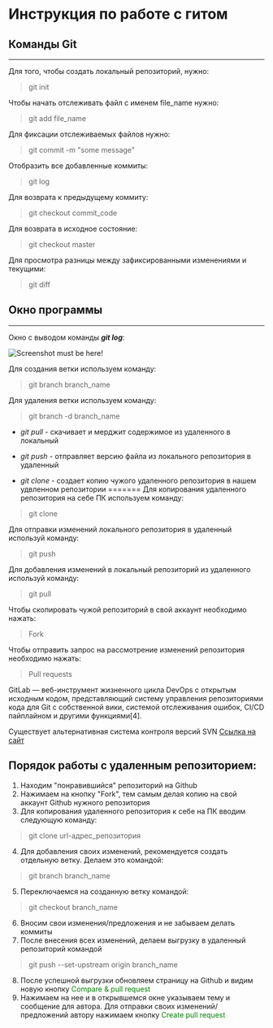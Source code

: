 # Инструкция по работе с гитом 

## Команды Git 
---

Для того, чтобы создать локальный репозиторий, нужно:
> git init

Чтобы начать отслеживать файл с именем file_name нужно:
> git add file_name

Для фиксации отслеживаемых файлов нужно:
> git commit -m "some message"

Отобразить все добавленные коммиты:
> git log

Для возврата к предыдущему коммиту:
> git checkout commit_code

Для возврата в исходное состояние:
> git checkout master

Для просмотра разницы между зафиксированными изменениями и текущими:
> git diff

## Окно программы 
---

Окно с выводом команды ***git log***:

![Screenshot must be here!](./git_window.JPG)

Для создания ветки используем команду:
> git branch branch_name

Для удаления ветки используем команду:
> git branch -d branch_name



* *git pull* - скачивает и мерджит содержимое из удаленного в локальный 

* *git push* - отправляет версию файла из локального репозитория в удаленный

* *git clone* - создает копию чужого удаленного репозитория в нашем удвленном репозитории
=======
Для копирования удаленного репозитория на себе ПК используем команду:
> git clone

Для отправки изменений локального репозитория в удаленный используй команду:
> git push

Для добавления изменений в локальный репозиторий из удаленного используй команду:
> git pull

Чтобы скопировать чужой репозиторий в свой аккаунт необходимо нажать:
> Fork

Чтобы отправить запрос на рассмотрение изменений репозитория необходимо нажать:
> Pull requests


GitLab — веб-инструмент жизненного цикла DevOps с открытым исходным кодом, представляющий систему управления репозиториями кода для Git с собственной вики, системой отслеживания ошибок, CI/CD пайплайном и другими функциями[4].

Существует альтернативная система контроля версий SVN
[Ссылка на сайт](https://subversion.apache.org/)

## Порядок работы с удаленным репозиторием:
1. Находим "понравившийся" репозиторий на Github
2. Нажимаем на кнопку "Fork", тем самым делая копию на свой аккаунт Github нужного репозитория
3. Для копирования удаленного репозитория к себе на ПК вводим следующую команду:
> git clone url-адрес_репозитория
4. Для добавления своих изменений, рекомендуется создать отдельную ветку. Делаем это командой:
> git branch branch_name
5. Переключаемся на созданную ветку командой:
> git checkout branch_name
6. Вносим свои изменения/предложения и не забываем делать коммиты
7. После внесения всех изменений, делаем выгрузку в удаленный репозиторий командой
> git push --set-upstream origin branch_name
8. После успешной выгрузки обновляем страницу на Github и видим новую кнопку
<span style="color:green">Compare & pull request</span>
9. Нажимаем на нее и в открывшемся окне указываем тему и сообщение для автора. Для отправки своих изменений/предложений автору нажимаем кнопку <span style="color:green">Create pull request</span>